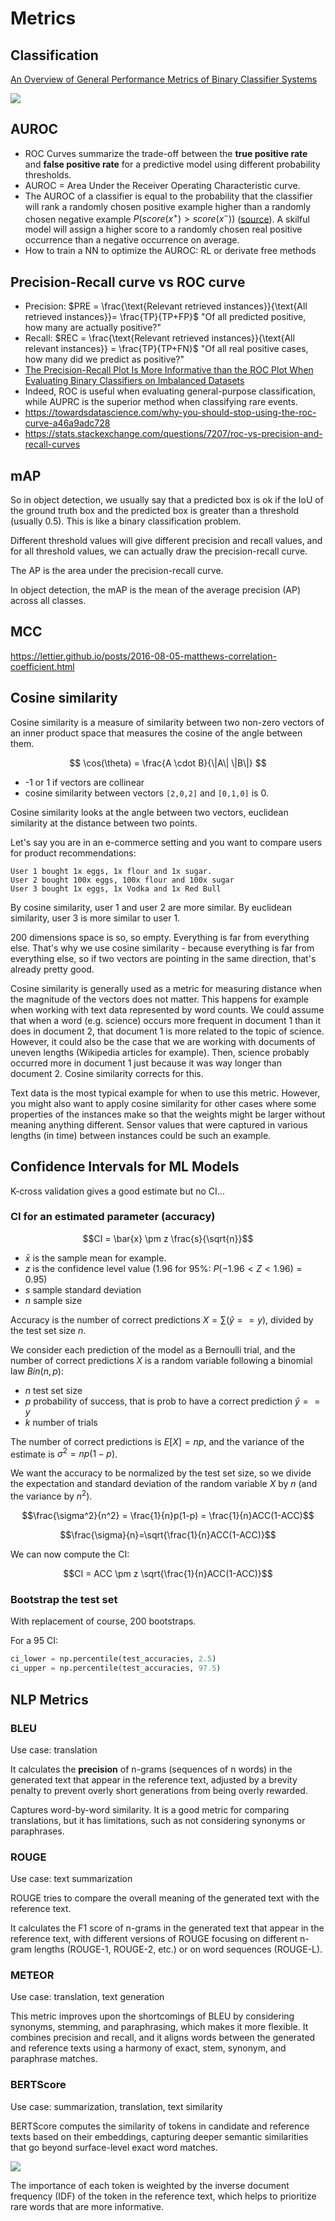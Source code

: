 # Metrics

## Classification

[An Overview of General Performance Metrics of Binary Classifier Systems](./Metrics%20of%20Binary%20Classifier%20Systems.pdf)

![](./which-metrics-use.jpg)

## AUROC

- ROC Curves summarize the trade-off between the **true positive rate** and **false positive rate** for a predictive model using different probability thresholds.
- AUROC = Area Under the Receiver Operating Characteristic curve.
- The AUROC of a classifier is equal to the probability that the classifier will rank a randomly chosen positive example higher than a randomly chosen negative example $P(score(x^{+}) \gt score(x^{−}))$ ([source](https://stats.stackexchange.com/a/133435)). A skilful model will assign a higher score to a randomly chosen real positive occurrence than a negative occurrence on average.
- How to train a NN to optimize the AUROC: RL or derivate free methods

## Precision-Recall curve vs ROC curve

- Precision: $PRE = \frac{\text{Relevant retrieved instances}}{\text{All retrieved instances}}= \frac{TP}{TP+FP}$ "Of all predicted positive, how many are actually positive?"
- Recall: $REC = \frac{\text{Relevant retrieved instances}}{\text{All relevant instances}} = \frac{TP}{TP+FN}$ "Of all real positive cases, how many did we predict as positive?"
- [The Precision-Recall Plot Is More Informative than the ROC Plot When Evaluating Binary Classifiers on Imbalanced Datasets](https://journals.plos.org/plosone/article?id=10.1371/journal.pone.0118432)
- Indeed, ROC is useful when evaluating general-purpose classification, while AUPRC is the superior method when classifying rare events.
- <https://towardsdatascience.com/why-you-should-stop-using-the-roc-curve-a46a9adc728>
- <https://stats.stackexchange.com/questions/7207/roc-vs-precision-and-recall-curves>

## mAP

So in object detection, we usually say that a predicted box is ok if the IoU of the ground truth box and the predicted box is greater than a threshold (usually 0.5). This is like a binary classification problem.

Different threshold values will give different precision and recall values, and for all threshold values, we can actually draw the precision-recall curve.

The AP is the area under the precision-recall curve.

In object detection, the mAP is the mean of the average precision (AP) across all classes.

## MCC

<https://lettier.github.io/posts/2016-08-05-matthews-correlation-coefficient.html>

## Cosine similarity

Cosine similarity is a measure of similarity between two non-zero vectors of an inner product space that measures the cosine of the angle between them.

$$ \cos(\theta) = \frac{A \cdot B}{\|A\| \|B\|} $$

- -1 or 1 if vectors are collinear
- cosine similarity between vectors `[2,0,2]` and `[0,1,0]` is 0.

Cosine similarity looks at the angle between two vectors, euclidean similarity at the distance between two points.

Let's say you are in an e-commerce setting and you want to compare users for product recommendations:

    User 1 bought 1x eggs, 1x flour and 1x sugar.
    User 2 bought 100x eggs, 100x flour and 100x sugar
    User 3 bought 1x eggs, 1x Vodka and 1x Red Bull

By cosine similarity, user 1 and user 2 are more similar. By euclidean similarity, user 3 is more similar to user 1.

200 dimensions space is so, so empty. Everything is far from everything else. That's why we use cosine similarity - because everything is far from everything else, so if two vectors are pointing in the same direction, that's already pretty good.

Cosine similarity is generally used as a metric for measuring distance when the magnitude of the vectors does not matter. This happens for example when working with text data represented by word counts. We could assume that when a word (e.g. science) occurs more frequent in document 1 than it does in document 2, that document 1 is more related to the topic of science. However, it could also be the case that we are working with documents of uneven lengths (Wikipedia articles for example). Then, science probably occurred more in document 1 just because it was way longer than document 2. Cosine similarity corrects for this.

Text data is the most typical example for when to use this metric. However, you might also want to apply cosine similarity for other cases where some properties of the instances make so that the weights might be larger without meaning anything different. Sensor values that were captured in various lengths (in time) between instances could be such an example.

## Confidence Intervals for ML Models

K-cross validation gives a good estimate but no CI...

### CI for an estimated parameter (accuracy)

$$CI = \bar{x} \pm z \frac{s}{\sqrt{n}}$$

- $\bar{x}$ is the sample mean for example.
- $z$ is the confidence level value (1.96 for 95%: $P(-1.96 < Z < 1.96) = 0.95$)
- $s$ sample standard deviation
- $n$ sample size

Accuracy is the number of correct predictions $X = \sum{(\hat{y} == y)}$, divided by the test set size $n$.

We consider each prediction of the model as a Bernoulli trial, and the number of correct predictions $X$ is a random variable following a binomial law $Bin(n,p)$:

- $n$ test set size
- $p$ probability of success, that is prob to have a correct prediction $\hat{y} == y$
- $k$ number of trials

The number of correct predictions is $E[X]= np$, and the variance of the estimate is $\sigma^2 = np(1-p)$.

We want the accuracy to be normalized by the test set size, so we divide the expectation and standard deviation of the random variable $X$ by $n$ (and the variance by $n^2$).

$$\frac{\sigma^2}{n^2} = \frac{1}{n}p(1-p) = \frac{1}{n}ACC(1-ACC)$$

$$\frac{\sigma}{n}=\sqrt{\frac{1}{n}ACC(1-ACC)}$$

We can now compute the CI:

$$CI = ACC \pm z \sqrt{\frac{1}{n}ACC(1-ACC)}$$

### Bootstrap the test set

With replacement of course, 200 bootstraps.

For a 95 CI:

```python
ci_lower = np.percentile(test_accuracies, 2.5)
ci_upper = np.percentile(test_accuracies, 97.5)
```

## NLP Metrics

### BLEU

Use case: translation

It calculates the **precision** of n-grams (sequences of n words) in the generated text that appear in the reference text, adjusted by a brevity penalty to prevent overly short generations from being overly rewarded.

Captures word-by-word similarity. It is a good metric for comparing translations, but it has limitations, such as not considering synonyms or paraphrases.

### ROUGE

Use case: text summarization

ROUGE tries to compare the overall meaning of the generated text with the reference text.

It calculates the F1 score of n-grams in the generated text that appear in the reference text, with different versions of ROUGE focusing on different n-gram lengths (ROUGE-1, ROUGE-2, etc.) or on word sequences (ROUGE-L).

### METEOR

Use case: translation, text generation

This metric improves upon the shortcomings of BLEU by considering synonyms, stemming, and paraphrasing, which makes it more flexible. It combines precision and recall, and it aligns words between the generated and reference texts using a harmony of exact, stem, synonym, and paraphrase matches.

### BERTScore

Use case: summarization, translation, text similarity

BERTScore computes the similarity of tokens in candidate and reference texts based on their embeddings, capturing deeper semantic similarities that go beyond surface-level exact word matches.

![](./bert.png)

The importance of each token is weighted by the inverse document frequency (IDF) of the token in the reference text, which helps to prioritize rare words that are more informative.
